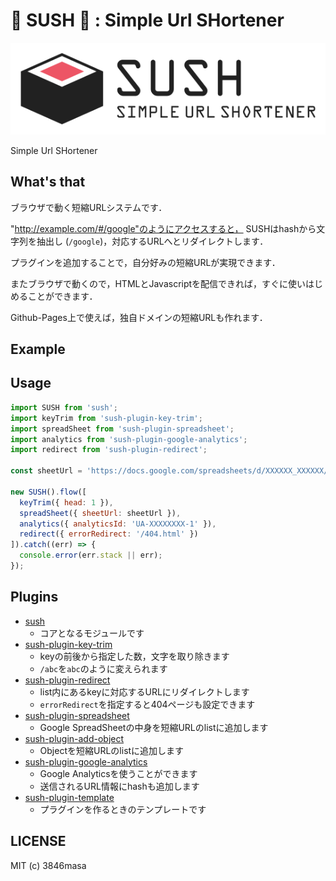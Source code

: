 # 🍣 SUSH 🍣 : Simple Url SHortener

![logo](img/sush_logo.png)

Simple Url SHortener

## What's that

ブラウザで動く短縮URLシステムです．

"http://example.com/#/google"のようにアクセスすると， SUSHはhashから文字列を抽出し (``/google``)，対応するURLへとリダイレクトします．

プラグインを追加することで，自分好みの短縮URLが実現できます．

またブラウザで動くので，HTMLとJavascriptを配信できれば，すぐに使いはじめることができます．

Github-Pages上で使えば，独自ドメインの短縮URLも作れます．

## Example

## Usage

```javascript
import SUSH from 'sush';
import keyTrim from 'sush-plugin-key-trim';
import spreadSheet from 'sush-plugin-spreadsheet';
import analytics from 'sush-plugin-google-analytics';
import redirect from 'sush-plugin-redirect';

const sheetUrl = 'https://docs.google.com/spreadsheets/d/XXXXXX_XXXXXX/edit#gid=0';

new SUSH().flow([
  keyTrim({ head: 1 }),
  spreadSheet({ sheetUrl: sheetUrl }),
  analytics({ analyticsId: 'UA-XXXXXXXX-1' }),
  redirect({ errorRedirect: '/404.html' })
]).catch((err) => {
  console.error(err.stack || err);
});
```

## Plugins

- [sush](./packages/sush)
  - コアとなるモジュールです
- [sush-plugin-key-trim](./packages/sush-plugin-key-trim)
  - keyの前後から指定した数，文字を取り除きます
  - ``/abc``を``abc``のように変えられます
- [sush-plugin-redirect](./packages/sush-plugin-redirect)
  - list内にあるkeyに対応するURLにリダイレクトします
  - ``errorRedirect``を指定すると404ページも設定できます
- [sush-plugin-spreadsheet](./packages/sush-plugin-spreadsheet)
  - Google SpreadSheetの中身を短縮URLのlistに追加します  
- [sush-plugin-add-object](./packages/sush-plugin-add-object)
  - Objectを短縮URLのlistに追加します
- [sush-plugin-google-analytics](./packages/sush-plugin-google-analytics)
  - Google Analyticsを使うことができます
  - 送信されるURL情報にhashも追加します
- [sush-plugin-template](./packages/sush-plugin-template)
  - プラグインを作るときのテンプレートです

## LICENSE

MIT (c) 3846masa
